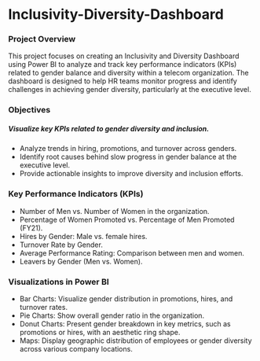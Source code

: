 # Inclusivity-Diversity-Dashboard
### Project Overview
This project focuses on creating an Inclusivity and Diversity Dashboard using Power BI to analyze and track key performance indicators (KPIs) related to gender balance and diversity within a telecom organization. The dashboard is designed to help HR teams monitor progress and identify challenges in achieving gender diversity, particularly at the executive level.

### Objectives
##### Visualize key KPIs related to gender diversity and inclusion.
- Analyze trends in hiring, promotions, and turnover across genders.
- Identify root causes behind slow progress in gender balance at the executive level.
- Provide actionable insights to improve diversity and inclusion efforts.
  
### Key Performance Indicators (KPIs)
- Number of Men vs. Number of Women in the organization.
- Percentage of Women Promoted vs. Percentage of Men Promoted (FY21).
- Hires by Gender: Male vs. female hires.
- Turnover Rate by Gender.
- Average Performance Rating: Comparison between men and women.
- Leavers by Gender (Men vs. Women).
### Visualizations in Power BI
- Bar Charts: Visualize gender distribution in promotions, hires, and turnover rates.
- Pie Charts: Show overall gender ratio in the organization.
- Donut Charts: Present gender breakdown in key metrics, such as promotions or hires, with an aesthetic ring shape.
- Maps: Display geographic distribution of employees or gender diversity across various company locations.
